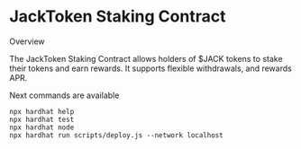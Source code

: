 # JackToken Staking Contract

Overview

The JackToken Staking Contract allows holders of $JACK tokens to stake their tokens and earn rewards. It supports flexible withdrawals, and rewards APR.


Next commands are available
```shell
npx hardhat help
npx hardhat test
npx hardhat node
npx hardhat run scripts/deploy.js --network localhost
```
